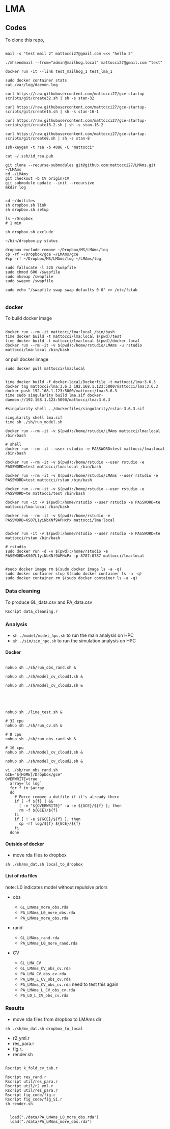 # LMA

## Codes

To clone this repo,

```

mail -s "test mail 2" mattocci27@gmail.com <<< "hello 2"

./mhsendmail --from="admin@mailhog.local" mattocci27@gmail.com "test"

docker run -it --link test_mailhog_1 test_lma_1

sudo docker container stats
cat /var/log/daemon.log

curl https://raw.githubusercontent.com/mattocci27/gce-startup-scripts/git/create32.sh | sh -s stan-32

curl https://raw.githubusercontent.com/mattocci27/gce-startup-scripts/git/create16.sh | sh -s stan-16-1

curl https://raw.githubusercontent.com/mattocci27/gce-startup-scripts/git/create16-2.sh | sh -s stan-16-2

curl https://raw.githubusercontent.com/mattocci27/gce-startup-scripts/git/create8.sh | sh -s stan-8

ssh-keygen -t rsa -b 4096 -C "mattocci"

cat ~/.ssh/id_rsa.pub

git clone --recurse-submodules git@github.com:mattocci27/LMAms.git ~/LMAms
cd ~/LMAms
git checkout -b CV origin/CV
git submodule update --init --recursive
mkdir log


cd ~/dotfiles
sh dropbox.sh link
sh dropbox.sh setup

ls ~/Dropbox
# 1 min

sh dropbox.sh exclude

~/bin/dropbox.py status

dropbox exclude remove ~/Dropbox/MS/LMAms/log
cp -rf ~/Dropbox/gce ~/LMAms/gce
#cp -rf ~/Dropbox/MS/LMAms/log ~/LMAms/log

sudo fallocate -l 32G /swapfile
sudo chmod 600 /swapfile
sudo mkswap /swapfile
sudo swapon /swapfile

sudo echo "/swapfile swap swap defaults 0 0" >> /etc/fstab


```

### docker

To build docker image

```

docker run --rm -it mattocci/lma:local /bin/bash
time docker build -t mattocci/lma:local $(pwd)/test
time docker build -t mattocci/lma:local $(pwd)/docker-local
docker run --rm -it -v $(pwd):/home/rstudio/LMAms -u rstudio mattocci/lma:local /bin/bash

```

or pull docker image

```
sudo docker pull mattocci/lma:local
```

```

time docker build -f docker-local/Dockerfile -t mattocci/lma:3.6.3 .
docker tag mattocci/lma:3.6.3 192.168.1.123:5000/mattocci/lma:3.6.3 
docker push 192.168.1.123:5000/mattocci/lma:3.6.3 
time sudo singularity build lma.sif docker-daemon://192.168.1.123:5000/mattocci/lma:3.6.3

#singularity shell ../dockerfiles/singularity/rstan-3.6.3.sif

singularity shell lma.sif
time sh ./sh/run_model.sh

docker run --rm -it -v $(pwd):/home/rstudio/LMAms mattocci/lma:local /bin/bash

# shell
docker run --rm -it --user rstudio -e PASSWORD=test mattocci/lma:local /bin/bash

docker run --rm -it -v $(pwd):/home/rstudio --user rstudio -e PASSWORD=test mattocci/lma:local /bin/bash

docker run --rm -it -v $(pwd):/home/rstudio/LMAms --user rstudio -e PASSWORD=test mattocci/rstan /bin/bash

docker run --rm -it -v $(pwd):/home/rstudio --user rstudio -e PASSWORD=te mattocci/test /bin/bash

docker run -it -v $(pwd):/home/rstudio --user rstudio -e PASSWORD=te mattocci/lma:local /bin/bash

docker run --rm -it -v $(pwd):/home/rstudio -e PASSWORD=KS07L1yiNbXNf9APHxPx mattocci/lma:local


docker run -it -v $(pwd):/home/rstudio --user rstudio -e PASSWORD=te mattocci/rstan /bin/bash

# rstudio
sudo docker run -d -v $(pwd):/home/rstudio -e PASSWORD=KS07L1yiNbXNf9APHxPx -p 8787:8787 mattocci/lma:local


#sudo docker image rm $(sudo docker image ls -a -q)
sudo docker container stop $(sudo docker container ls -a -q)
sudo docker container rm $(sudo docker container ls -a -q)
```

### Data cleaning  

To produce GL_data.csv and PA_data.csv

```
Rscript data_cleaning.r
```

### Analysis

- `sh ./model/model_hpc.sh` to run the main analysis on HPC
- `sh ./sim/sim_hpc.sh` to run the simulation analysis on HPC

#### Docker

```

nohup sh ./sh/run_obs_rand.sh &

nohup sh ./sh/model_cv_cloud1.sh &

nohup sh ./sh/model_cv_cloud2.sh &





nohup sh ./line_test.sh &

# 32 cpu
nohup sh ./sh/run_cv.sh &

# 8 cpu
nohup sh ./sh/run_obs_rand.sh &

# 16 cpu
nohup sh ./sh/model_cv_cloud1.sh &

nohup sh ./sh/model_cv_cloud2.sh &

vi ./sh/run_obs_rand.sh
GCE="${HOME}/Dropbox/gce"
OVERWRITE=true
  array=`ls log`
  for f in $array
  do
    # Force remove a dotfile if it's already there
    if [ -f ${f} ] &&
      [ -n "${OVERWRITE}" -a -e ${GCE}/${f} ]; then
      rm -f ${GCE}/${f}
    fi
    if [ ! -e ${GCE}/${f} ]; then
      cp -rf log/${f} ${GCE}/${f}
    fi
  done

```



#### Outside of docker

- move rda files to dropbox

```
sh ./sh/mv_dat.sh local_to_dropbox
```

#### List of rda files

note: L0 indicates model without repulsive priors 

- obs
  - `GL_LMAms_more_obs.rda`
  - `PA_LMAms_L0_more_obs.rda` 
  - `PA_LMAms_more_obs.rda`

- rand
  - `GL_LMAms_rand.rda`
  - `PA_LMAms_L0_more_rand.rda`

- CV
  - `GL_LMA_CV`
  - `GL_LMAms_CV_obs_cv.rda`
  - `PA_LMA_CV_obs_cv.rda` 
  - `PA_LMA_L_CV_obs_cv.rda` 
  - `PA_LMAms_CV_obs_cv.rda` need to test this again
  - `PA_LMAms_L_CV_obs_cv.rda` 
  - `PA_LD_L_CV_obs_cv.rda`


### Results

- move rda files from dropbox to LMAms dir

```
sh ./sh/mv_dat.sh dropbox_to_local
```

- r2_yml.r
- res_para.r
- fig.r_
- render.sh

```{r}

Rscript k_fold_cv_tab.r

Rscript res_rand.r
Rscript util/res_para.r
Rscript util/r2_yml.r
Rscript util/res_para.r
Rscript fig_code/fig.r
Rscript fig_code/fig_SI.r
sh render.sh

```

```{r}

  load("./data/PA_LMAms_L0_more_obs.rda")
  load("./data/PA_LMAms_more_obs.rda")
```

